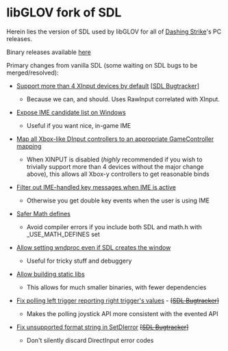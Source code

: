 libGLOV fork of SDL
========================

Herein lies the version of SDL used by libGLOV for all of [Dashing Strike](http://www.dashingstrike.com)'s PC releases.

Binary releases available [here](https://jimbly.github.io/SDL/)

Primary changes from vanilla SDL (some waiting on SDL bugs to be merged/resolved):
* [Support more than 4 XInput devices by default](https://github.com/Jimbly/SDL/commit/34d34719487cadded2aa9bd3339d0dcc25702c0b) [[SDL Bugtracker](https://bugzilla.libsdl.org/show_bug.cgi?id=4477)]
  * Because we can, and should.  Uses RawInput correlated with XInput.
* [Expose IME candidate list on Windows](https://github.com/Jimbly/SDL/commit/39f1d306eb689842981d29246fcda5fa419b68b1)
  * Useful if you want nice, in-game IME
* [Map all Xbox-like DInput controllers to an appropriate GameController mapping](https://github.com/Jimbly/SDL/commit/dd1262bd8f5db94d8ca943743ec64d3ac08255a5)
  * When XINPUT is disabled (*highly* recommended if you wish to trivially support more than 4 devices without the major change above), this allows all Xbox-y controllers to get reasonable binds
* [Filter out IME-handled key messages when IME is active](https://github.com/Jimbly/SDL/commit/96b6bab636bf4b1499b9d99e2c1a7292b51ae7b0)
  * Otherwise you get double key events when the user is using IME
* [Safer Math defines](https://github.com/Jimbly/SDL/commit/2e42806dbca55a22b5b15a4a5becc779f2118735)
  * Avoid compiler errors if you include both SDL and math.h with _USE_MATH_DEFINES set
* [Allow setting wndproc even if SDL creates the window](https://github.com/Jimbly/SDL/commit/a28601f1075b1a3b79a757baef755bc17367a8ed)
  * Useful for tricky stuff and debuggery
* [Allow building static libs](https://github.com/Jimbly/SDL/commit/cd35fe34d8f3aba726de37b445f3c0a55a68e4a5)
  * This allows for much smaller binaries, with fewer dependencies

* [Fix polling left trigger reporting right trigger's values](https://github.com/Jimbly/SDL/commit/3079b68cf56fe275b6bd8f5fcc2d934d42cd46f1) - ~~[[SDL Bugtracker](https://bugzilla.libsdl.org/show_bug.cgi?id=4547)]~~
  * Makes the polling joystick API more consistent with the evented API
* [Fix unsupported format string in SetDIerror](https://github.com/Jimbly/SDL/commit/9e4c82f49c4410c9981999003ecebda81801c5b4) ~~[[SDL Bugtracker](https://bugzilla.libsdl.org/show_bug.cgi?id=4548)]~~
  * Don't silently discard DirectInput error codes
